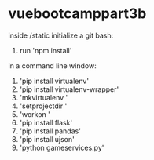 # vuebootcamppart3b

inside /static initialize a git bash:
1. run 'npm install'

in a command line window:
1. 'pip install virtualenv'
2. 'pip install virtualenv-wrapper'
3. 'mkvirtualenv <WHATEVER-NAME-YOU-CHOOSE>'
5. 'setprojectdir <PATH-TO-PROJECT-DIR>'
6. 'workon <WHATEVER-NAME-YOU-CHOOSE>'
7. 'pip install flask'
8. 'pip install pandas'
9. 'pip install ujson'
10. 'python gameservices.py'
